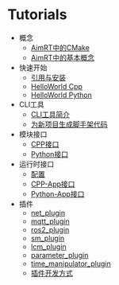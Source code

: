 
# Tutorials

- 概念
  - [AimRT中的CMake](concepts/cmake.md)
  - [AimRT中的基本概念](concepts/concepts.md)
- 快速开始
  - [引用与安装](quick_start/installation.md)
  - [HelloWorld Cpp](quick_start/helloworld_cpp.md)
  - [HelloWorld Python](quick_start/helloworld_py.md)
- CLI工具
  - [CLI工具简介](cli_tool/cli_tool.md)
  - [为新项目生成脚手架代码](cli_tool/gen_prj.md)
- 模块接口
  - [CPP接口](module_interface/cpp.md)
  - [Python接口](module_interface/py.md)
- 运行时接口
  - [配置](runtime_interface/cfg.md)
  - [CPP-App接口](runtime_interface/cpp.md)
  - [Python-App接口](runtime_interface/py.md)
- 插件
  - [net_plugin](plugins/net_plugin.md)
  - [mqtt_plugin](plugins/mqtt_plugin.md)
  - [ros2_plugin](plugins/ros2_plugin.md)
  - [sm_plugin](plugins/sm_plugin.md)
  - [lcm_plugin](plugins/lcm_plugin.md)
  - [parameter_plugin](plugins/parameter_plugin.md)
  - [time_manipulator_plugin](plugins/time_manipulator_plugin.md)
  - [插件开发方式](plugins/how_to_dev_plugin.md)
